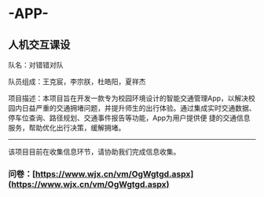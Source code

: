# -APP-
## 人机交互课设

队名：对错错对队 

队员组成：王克宸，李宗朕，杜皓阳，夏祥杰 

项目描述：本项目旨在开发一款专为校园环境设计的智能交通管理App，以解决校园内日益严重的交通拥堵问题，并提升师生的出行体验。通过集成实时交通数据、停车位查询、路径规划、交通事件报告等功能，App为用户提供便
捷的交通信息服务，帮助优化出行决策，缓解拥堵。

-----------------------------------------------------
该项目目前在收集信息环节，请协助我们完成信息收集。
### 问卷：[https://www.wjx.cn/vm/OgWgtgd.aspx](https://www.wjx.cn/vm/OgWgtgd.aspx)
